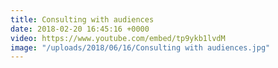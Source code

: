 ```yaml
---
title: Consulting with audiences
date: 2018-02-20 16:45:16 +0000
video: https://www.youtube.com/embed/tp9ykb1lvdM
image: "/uploads/2018/06/16/Consulting with audiences.jpg"
---
```

